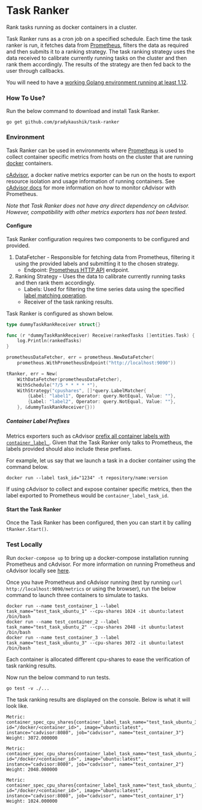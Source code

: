 # Task Ranker
Rank tasks running as docker containers in a cluster.

Task Ranker runs as a cron job on a specified schedule. Each time the task ranker is run,
it fetches data from [Prometheus](https://prometheus.io/), filters the data as required and then
submits it to a ranking strategy. The task ranking strategy uses the data received to
calibrate currently running tasks on the cluster and then rank them accordingly. The results
of the strategy are then fed back to the user through callbacks.

You will need to have a [working Golang environment running at least 1.12](https://golang.org/dl/).

### How To Use?
Run the below command to download and install Task Ranker.
```commandline
go get github.com/pradykaushik/task-ranker
```

### Environment
Task Ranker can be used in environments where [Prometheus](https://prometheus.io/) is used to collect container
specific metrics from hosts on the cluster that are running [docker](https://www.docker.com/) containers.

[cAdvisor](https://github.com/google/cadvisor), a docker native metrics exporter can be run on the hosts to export
resource isolation and usage information of running containers. See [cAdvisor docs](https://github.com/google/cadvisor/blob/master/docs/storage/prometheus.md)
for more information on how to monitor cAdvisor with Prometheus.

_Note that Task Ranker does not have any direct dependency on cAdvisor. However, compatibility with other metrics exporters has not been tested._

#### Configure
Task Ranker configuration requires two components to be configured and provided.
1. DataFetcher - Responsible for fetching data from Prometheus, filtering it
    using the provided labels and submitting it to the chosen strategy.
    - Endpoint: [Prometheus HTTP API](https://prometheus.io/docs/prometheus/latest/querying/api/) endpoint.
2. Ranking Strategy - Uses the data to calibrate currently running tasks and then rank them accordingly.
    - Labels: Used for filtering the time series data using the specified [label matching operation](https://prometheus.io/docs/prometheus/latest/querying/basics/).
    - Receiver of the task ranking results.

Task Ranker is configured as shown below.
```go
type dummyTaskRankReceiver struct{}

func (r *dummyTaskRankReceiver) Receive(rankedTasks []entities.Task) {
	log.Println(rankedTasks)
}

prometheusDataFetcher, err = prometheus.NewDataFetcher(
    prometheus.WithPrometheusEndpoint("http://localhost:9090"))

tRanker, err = New(
    WithDataFetcher(prometheusDataFetcher),
    WithSchedule("?/5 * * * * *"),
    WithStrategy("cpushares", []*query.LabelMatcher{
        {Label: "label1", Operator: query.NotEqual, Value: ""},
        {Label: "label2", Operator: query.NotEqual, Value: ""},
    }, &dummyTaskRankReceiver{}))
```

##### Container Label Prefixes
Metrics exporters such as cAdvisor [prefix all container labels with `container_label_`](https://github.com/google/cadvisor/blob/1223982cc4f575354f28f631a3bd00be88ba2f9f/metrics/prometheus.go#L1633).
Given that the Task Ranker only talks to Prometheus, the labels provided should also include these prefixes.

For example, let us say that we launch a task in a docker container using the command below.
```commandline
docker run --label task_id="1234" -t repository/name:version
```
If using cAdvisor to collect and expose container specific metrics, then the label exported to Prometheus would be `container_label_task_id`.

#### Start the Task Ranker
Once the Task Ranker has been configured, then you can start it by calling `tRanker.Start()`.

### Test Locally
Run `docker-compose up` to bring up a docker-compose installation running Prometheus and cAdvisor.
For more information on running Prometheus and cAdvisor locally see [here](https://prometheus.io/docs/guides/cadvisor/#monitoring-docker-container-metrics-using-cadvisor).

Once you have Prometheus and cAdvisor running (test by running `curl http://localhost:9090/metrics` or using the browser),
run the below command to launch three containers to simulate to tasks.

```commandline
docker run --name test_container_1 --label task_name="test_task_ubuntu_1" --cpu-shares 1024 -it ubuntu:latest /bin/bash
docker run --name test_container_2 --label task_name="test_task_ubuntu_2" --cpu-shares 2048 -it ubuntu:latest /bin/bash
docker run --name test_container_3 --label task_name="test_task_ubuntu_3" --cpu-shares 3072 -it ubuntu:latest /bin/bash
```
Each container is allocated different cpu-shares to ease the verification of task ranking results.

Now run the below command to run tests.
```commandline
go test -v ./...
```

The task ranking results are displayed on the console. Below is what it will look like.
```commandline
Metric: container_spec_cpu_shares{container_label_task_name="test_task_ubuntu_3", id="/docker/<container_id>", image="ubuntu:latest", instance="cadvisor:8080", job="cadvisor", name="test_container_3"}
Weight: 3072.000000

Metric: container_spec_cpu_shares{container_label_task_name="test_task_ubuntu_2", id="/docker/<container_id>", image="ubuntu:latest", instance="cadvisor:8080", job="cadvisor", name="test_container_2"}
Weight: 2048.000000

Metric: container_spec_cpu_shares{container_label_task_name="test_task_ubuntu_1", id="/docker/<container_id>", image="ubuntu:latest", instance="cadvisor:8080", job="cadvisor", name="test_container_1"}
Weight: 1024.000000
```
